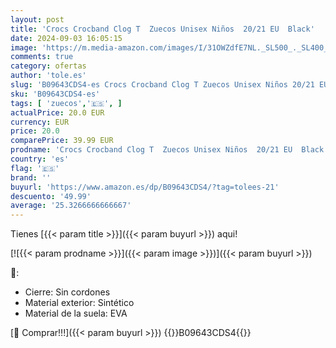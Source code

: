 ```yaml
---
layout: post
title: 'Crocs Crocband Clog T  Zuecos Unisex Niños  20/21 EU  Black'
date: 2024-09-03 16:05:15
image: 'https://m.media-amazon.com/images/I/31OWZdfE7NL._SL500_._SL400_.jpg'
comments: true
category: ofertas
author: 'tole.es'
slug: 'B09643CDS4-es Crocs Crocband Clog T Zuecos Unisex Niños 20/21 EU Black'
sku: 'B09643CDS4-es'
tags: [ 'zuecos','🇪🇸', ]
actualPrice: 20.0 EUR
currency: EUR
price: 20.0
comparePrice: 39.99 EUR
prodname: 'Crocs Crocband Clog T  Zuecos Unisex Niños  20/21 EU  Black'
country: 'es'
flag: '🇪🇸'
brand: ''
buyurl: 'https://www.amazon.es/dp/B09643CDS4/?tag=tolees-21'
descuento: '49.99'
average: '25.3266666666667'
---
```


Tienes [{{< param title >}}]({{< param buyurl >}}) aqui!

[![{{< param prodname >}}]({{< param image >}})]({{< param buyurl >}})

🔎:

- Cierre: Sin cordones
- Material exterior: Sintético
- Material de la suela: EVA

[🛒 Comprar!!!]({{< param buyurl >}})
{{<world>}}B09643CDS4{{</world>}}

